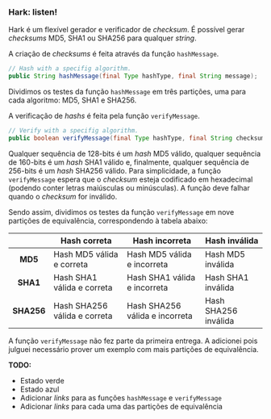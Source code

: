 ### Hark: listen!

Hark é um flexível gerador e verificador de _checksum_. É possível gerar _checksums_ MD5, SHA1 ou SHA256 para qualquer _string_.

A criação de _checksums_ é feita através da função `hashMessage`.

```java
// Hash with a specifig algorithm.
public String hashMessage(final Type hashType, final String message);
```

Dividimos os testes da função `hashMessage` em três partições, uma para cada algoritmo: MD5, SHA1 e SHA256.

A verificação de _hashs_ é feita pela função `verifyMessage`.

```java
// Verify with a specifig algorithm.
public boolean verifyMessage(final Type hashType, final String checksum, final String message);
```

Qualquer sequência de 128-bits é um _hash_ MD5 válido, qualquer sequência de 160-bits é um _hash_ SHA1 válido e, finalmente, qualquer sequência de 256-bits é um _hash_ SHA256 válido. Para simplicidade, a função `verifyMessage` espera que o _checksum_ esteja codificado em hexadecimal (podendo conter letras maiúsculas ou minúsculas). A função deve falhar quando o _checksum_ for inválido.

Sendo assim, dividimos os testes da função `verifyMessage` em nove partições de equivalência, correspondendo à tabela abaixo:

|            | **Hash correta**             | **Hash incorreta**             | **Hash inválida**    |
|:----------:|------------------------------|--------------------------------|----------------------|
| **MD5**    | Hash MD5 válida e correta    | Hash MD5 válida e incorreta    | Hash MD5 inválida    |
| **SHA1**   | Hash SHA1 válida e correta   | Hash SHA1 válida e incorreta   | Hash SHA1 inválida   |
| **SHA256** | Hash SHA256 válida e correta | Hash SHA256 válida e incorreta | Hash SHA256 inválida |

A função `verifyMessage` não fez parte da primeira entrega. A adicionei pois julguei necessário prover um exemplo com mais partições de equivalência.

**TODO:**
- Estado verde
- Estado azul
- Adicionar _links_ para as funções `hashMessage` e `verifyMessage`
- Adicionar _links_ para cada uma das partições de equivalência
